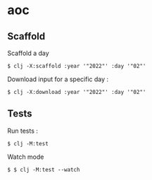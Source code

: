 # aoc

## Scaffold

Scaffold a day

    $ clj -X:scaffold :year '"2022"' :day '"02"'


Download input for a specific day :

    $ clj -X:download :year '"2022"' :day '"02"'

## Tests

Run tests :

    $ clj -M:test

Watch mode

    $ $ clj -M:test --watch


